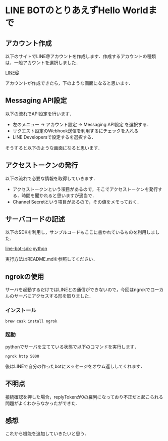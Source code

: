 # LINE BOTのとりあえずHello Worldまで

## アカウント作成

以下のサイトでLINE@アカウントを作成します．作成するアカウントの種類は，一般アカウントを選択しました．

[LINE@](https://at.line.me/jp/)

アカウントが作成できたら，下のような画面になると思います．



## Messaging API設定

以下の流れでAPI設定を行います．

- 左のメニュー -> アカウント設定 -> Messaging API設定 を選択する．
- リクエスト設定のWebhook送信を利用するにチェックを入れる
- LINE Developersで設定するを選択する．

そうすると以下のような画面になると思います．

## アクセストークンの発行

以下の流れで必要な情報を取得していきます．

- アクセストークンという項目があるので，そこでアクセストークンを発行する．時間を聞かれると思いますが適当で．
- Channel Secretという項目があるので，その値をメモっておく．

## サーバコードの記述

以下のSDKを利用し，サンプルコードもここに書かれているものを利用しました．

[line-bot-sdk-python](https://github.com/line/line-bot-sdk-python/tree/master/examples/flask-echo)

実行方法はREADME.mdを参照してください．

## ngrokの使用

サーバを起動するだけではLINEとの通信ができないので，今回はngrokでローカルのサーバにアクセスする形を取りました．

### インストール

```
brew cask install ngrok
```

### 起動

pythonでサーバを立てている状態で以下のコマンドを実行します．

```
ngrok http 5000
```

後はLINEで自分の作ったbotにメッセージをオウム返ししてくれます．

## 不明点

接続確認を押した場合，replyTokenが0の羅列になっており不正だと起こられる問題がよくわからなかったができた．


## 感想

これから機能を追加していきたいと思う．
